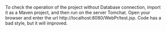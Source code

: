 To check the operation of the project without Database connection, import it as a Maven project, and then run on the server Tomchat. Open your browser and enter the url http://localhost:8080/WebPr/test.jsp. Code has a bad style, but it will improved.
